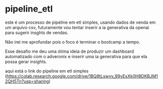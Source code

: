 # pipeline_etl

este é um processo de pipeline em etl simples, usando dados de venda em um arquivo csv, futuramente vou tentar inserir a ia generativa da openai para sugerir insghts de vendas.

Não irei me aprofundar pois o foco é terminar o bootcamp a tempo.

Esse desafio me deu uma ótima ideia de produzir um dashboard automatizado com o adveronix e inserir uma ia generativa para que ela possa gerar insights.

aqui está o link do pipeline em etl simples (https://colab.research.google.com/drive/1BQ8tLswvv_99yEsXk0H8DKBJM12QH5Tn?usp=sharing)

